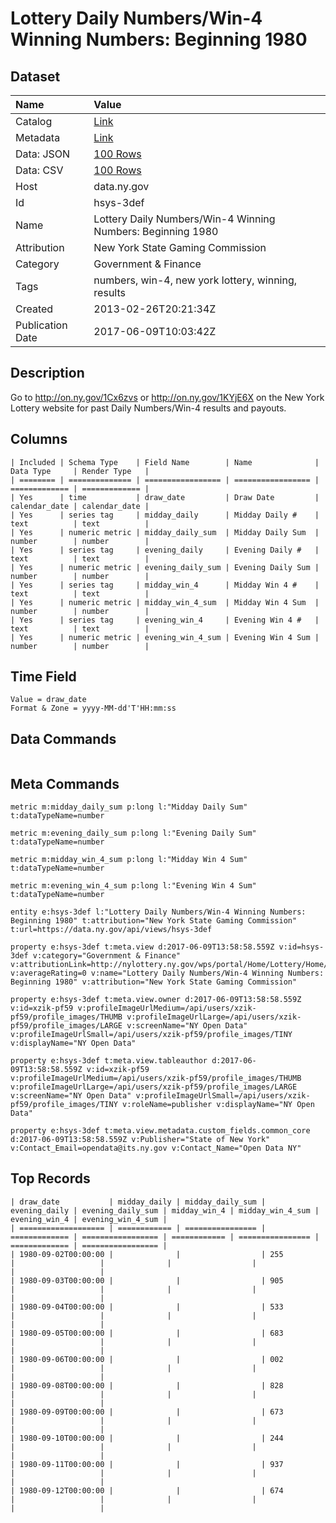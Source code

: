# Lottery Daily Numbers/Win-4 Winning Numbers: Beginning 1980

## Dataset

| Name | Value |
| :--- | :---- |
| Catalog | [Link](https://catalog.data.gov/dataset/lottery-daily-numbers-win-4-winning-numbers-beginning-1980) |
| Metadata | [Link](https://data.ny.gov/api/views/hsys-3def) |
| Data: JSON | [100 Rows](https://data.ny.gov/api/views/hsys-3def/rows.json?max_rows=100) |
| Data: CSV | [100 Rows](https://data.ny.gov/api/views/hsys-3def/rows.csv?max_rows=100) |
| Host | data.ny.gov |
| Id | hsys-3def |
| Name | Lottery Daily Numbers/Win-4 Winning Numbers: Beginning 1980 |
| Attribution | New York State Gaming Commission |
| Category | Government & Finance |
| Tags | numbers, win-4, new york lottery, winning, results |
| Created | 2013-02-26T20:21:34Z |
| Publication Date | 2017-06-09T10:03:42Z |

## Description

Go to http://on.ny.gov/1Cx6zvs or http://on.ny.gov/1KYjE6X on the New York Lottery website for past Daily Numbers/Win-4 results and payouts.

## Columns

```ls
| Included | Schema Type    | Field Name        | Name              | Data Type     | Render Type   |
| ======== | ============== | ================= | ================= | ============= | ============= |
| Yes      | time           | draw_date         | Draw Date         | calendar_date | calendar_date |
| Yes      | series tag     | midday_daily      | Midday Daily #    | text          | text          |
| Yes      | numeric metric | midday_daily_sum  | Midday Daily Sum  | number        | number        |
| Yes      | series tag     | evening_daily     | Evening Daily #   | text          | text          |
| Yes      | numeric metric | evening_daily_sum | Evening Daily Sum | number        | number        |
| Yes      | series tag     | midday_win_4      | Midday Win 4 #    | text          | text          |
| Yes      | numeric metric | midday_win_4_sum  | Midday Win 4 Sum  | number        | number        |
| Yes      | series tag     | evening_win_4     | Evening Win 4 #   | text          | text          |
| Yes      | numeric metric | evening_win_4_sum | Evening Win 4 Sum | number        | number        |
```

## Time Field

```ls
Value = draw_date
Format & Zone = yyyy-MM-dd'T'HH:mm:ss
```

## Data Commands

```ls
```

## Meta Commands

```ls
metric m:midday_daily_sum p:long l:"Midday Daily Sum" t:dataTypeName=number

metric m:evening_daily_sum p:long l:"Evening Daily Sum" t:dataTypeName=number

metric m:midday_win_4_sum p:long l:"Midday Win 4 Sum" t:dataTypeName=number

metric m:evening_win_4_sum p:long l:"Evening Win 4 Sum" t:dataTypeName=number

entity e:hsys-3def l:"Lottery Daily Numbers/Win-4 Winning Numbers: Beginning 1980" t:attribution="New York State Gaming Commission" t:url=https://data.ny.gov/api/views/hsys-3def

property e:hsys-3def t:meta.view d:2017-06-09T13:58:58.559Z v:id=hsys-3def v:category="Government & Finance" v:attributionLink=http://nylottery.ny.gov/wps/portal/Home/Lottery/Home/YOUR+LOTTERY/Drawing+Results/drawing+results/ v:averageRating=0 v:name="Lottery Daily Numbers/Win-4 Winning Numbers: Beginning 1980" v:attribution="New York State Gaming Commission"

property e:hsys-3def t:meta.view.owner d:2017-06-09T13:58:58.559Z v:id=xzik-pf59 v:profileImageUrlMedium=/api/users/xzik-pf59/profile_images/THUMB v:profileImageUrlLarge=/api/users/xzik-pf59/profile_images/LARGE v:screenName="NY Open Data" v:profileImageUrlSmall=/api/users/xzik-pf59/profile_images/TINY v:displayName="NY Open Data"

property e:hsys-3def t:meta.view.tableauthor d:2017-06-09T13:58:58.559Z v:id=xzik-pf59 v:profileImageUrlMedium=/api/users/xzik-pf59/profile_images/THUMB v:profileImageUrlLarge=/api/users/xzik-pf59/profile_images/LARGE v:screenName="NY Open Data" v:profileImageUrlSmall=/api/users/xzik-pf59/profile_images/TINY v:roleName=publisher v:displayName="NY Open Data"

property e:hsys-3def t:meta.view.metadata.custom_fields.common_core d:2017-06-09T13:58:58.559Z v:Publisher="State of New York" v:Contact_Email=opendata@its.ny.gov v:Contact_Name="Open Data NY"
```

## Top Records

```ls
| draw_date           | midday_daily | midday_daily_sum | evening_daily | evening_daily_sum | midday_win_4 | midday_win_4_sum | evening_win_4 | evening_win_4_sum | 
| =================== | ============ | ================ | ============= | ================= | ============ | ================ | ============= | ================= | 
| 1980-09-02T00:00:00 |              |                  | 255           |                   |              |                  |               |                   | 
| 1980-09-03T00:00:00 |              |                  | 905           |                   |              |                  |               |                   | 
| 1980-09-04T00:00:00 |              |                  | 533           |                   |              |                  |               |                   | 
| 1980-09-05T00:00:00 |              |                  | 683           |                   |              |                  |               |                   | 
| 1980-09-06T00:00:00 |              |                  | 002           |                   |              |                  |               |                   | 
| 1980-09-08T00:00:00 |              |                  | 828           |                   |              |                  |               |                   | 
| 1980-09-09T00:00:00 |              |                  | 673           |                   |              |                  |               |                   | 
| 1980-09-10T00:00:00 |              |                  | 244           |                   |              |                  |               |                   | 
| 1980-09-11T00:00:00 |              |                  | 937           |                   |              |                  |               |                   | 
| 1980-09-12T00:00:00 |              |                  | 674           |                   |              |                  |               |                   | 
```
